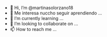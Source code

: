 - 👋 Hi, I’m @martinasolorzano18
- 👀 Me interesa nuccho seguir aprendiendo  ...
- 🌱 I’m currently learning ...
- 💞️ I’m looking to collaborate on ...
- 📫 How to reach me ...

<!---
martinasolorzano18/martinasolorzano18 is a ✨ special ✨ repository because its `README.md` (this file) appears on your GitHub profile.
You can click the Preview link to take a look at your changes.
--->
